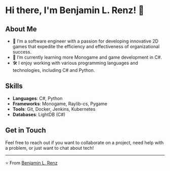 # Hi there, I'm Benjamin L. Renz! 👋

## About Me

- 💼 I’m a software engineer with a passion for developing innovative 2D games that expedite the efficiency and effectiveness of organizational success.
- 🌱 I’m currently learning more Monogame and game development in C#.
- 🛠️ I enjoy working with various programming languages and technologies, including C# and Python.

## Skills

- **Languages**: C#, Python
- **Frameworks**: Monogame, Raylib-cs, Pygame
- **Tools**: Git, Docker, Jenkins, Kubernetes
- **Databases**: LightDB (C#)



## Get in Touch

Feel free to reach out if you want to collaborate on a project, need help with a problem, or just want to chat about tech!

---

⭐️ From [Benjamin L. Renz](https://github.com/benjamin-l-Renz)

<!---
benjamin-l-Renz/benjamin-l-Renz is a ✨ special ✨ repository because its `README.md` (this file) appears on your GitHub profile.
You can click the Preview link to take a look at your changes.
--->
